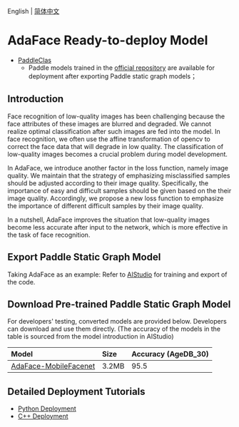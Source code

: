English | [简体中文](README.md)
# AdaFace Ready-to-deploy Model

- [PaddleClas](https://github.com/PaddlePaddle/PaddleClas/)
  - Paddle models trained in the [official repository](https://github.com/PaddlePaddle/PaddleClas/) are available for deployment after exporting Paddle static graph models；

## Introduction
Face recognition of low-quality images has been challenging because the face attributes of these images are blurred and degraded. We cannot realize optimal classification after such images are fed into the model. 
In face recognition, we often use the affine transformation of opencv to correct the face data that will degrade in low quality. The classification of low-quality images becomes a crucial problem during model development.

In AdaFace, we introduce another factor in the loss function, namely image quality. We maintain that the strategy of emphasizing misclassified samples should be adjusted according to their image quality. 
Specifically, the importance of easy and difficult samples should be given based on the their image quality. Accordingly, we propose a new loss function to emphasize the importance of different difficult samples by their image quality.

In a nutshell, AdaFace improves the situation that low-quality images become less accurate after input to the network, which is more effective in the task of face recognition.

## Export Paddle Static Graph Model
Taking AdaFace as an example:
Refer to [AIStudio](https://aistudio.baidu.com/aistudio/projectdetail/4479879?contributionType=1) for training and export of the code.


## Download Pre-trained Paddle Static Graph Model

For developers' testing, converted models are provided below. Developers can download and use them directly. (The accuracy of the models in the table is sourced from the model introduction in AIStudio)

| Model                                                                                            | Size    | Accuracy (AgeDB_30) |
|:----------------------------------------------------------------------------------------------|:------|:--------------|
| [AdaFace-MobileFacenet](https://bj.bcebos.com/paddlehub/fastdeploy/mobilefacenet_adaface.tgz) | 3.2MB | 95.5          |

## Detailed Deployment Tutorials

- [Python Deployment](python)
- [C++ Deployment](cpp)
